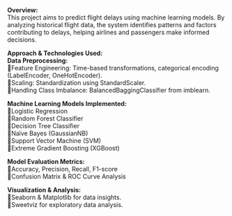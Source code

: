 **Overview:**<br>
This project aims to predict flight delays using machine learning models. By analyzing historical flight data, the system identifies patterns and factors contributing to delays, helping airlines and passengers make informed decisions.

**Approach & Technologies Used:**<br>
**Data Preprocessing:**<br>
  🔹Feature Engineering: Time-based transformations, categorical encoding (LabelEncoder, OneHotEncoder).<br>
  🔹Scaling: Standardization using StandardScaler.<br>
  🔹Handling Class Imbalance: BalancedBaggingClassifier from imblearn.<br>

**Machine Learning Models Implemented:**<br>
🔹Logistic Regression<br>
🔹Random Forest Classifier<br>
🔹Decision Tree Classifier<br>
🔹Naïve Bayes (GaussianNB)<br>
🔹Support Vector Machine (SVM)<br>
🔹Extreme Gradient Boosting (XGBoost)<br>

**Model Evaluation Metrics:**<br>
🔹Accuracy, Precision, Recall, F1-score<br>
🔹Confusion Matrix & ROC Curve Analysis<br>

**Visualization & Analysis:**<br>
🔹Seaborn & Matplotlib for data insights.<br>
🔹Sweetviz for exploratory data analysis.<br>
